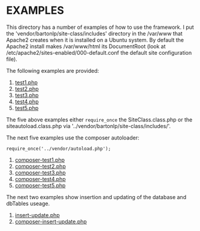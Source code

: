 # EXAMPLES
This directory has a number of examples of how to use the framework. I put the 
'vendor/bartonlp/site-class/includes' directory in the /var/www that Apache2 creates when it
is installed on a Ubuntu system. By default the Apache2 install makes /var/www/html its
DocumentRoot (look at /etc/apache2/sites-enabled/000-default.conf the default site 
configuration file).

The following examples are provided:

1. <a href="test1.php">test1.php</a>
2. <a href="test2.php">test2.php</a>
3. <a href="test3.php">test3.php</a>
4. <a href="test4.php">test4.php</a>
5. <a href="test5.php">test5.php</a>

The five above examples either ```require_once``` the SiteClass.class.php
or the siteautoload.class.php via '../vendor/bartonlp/site-class/includes/'.

The next five examples use the composer autoloader:

```require_once('../vendor/autoload.php');```

1. <a href="composer-test1.php">composer-test1.php</a>
2. <a href="composer-test2.php">composer-test2.php</a>
3. <a href="composer-test3.php">composer-test3.php</a>
4. <a href="composer-test4.php">composer-test4.php</a>
5. <a href="composer-test5.php">composer-test5.php</a>

The next two examples show insertion and updating of the database and dbTables useage.

1. <a href="insert-update.php">insert-update.php</a>
2. <a href="composer-insert-update.php">composer-insert-update.php</a>

